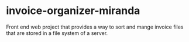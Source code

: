 # invoice-organizer-miranda
Front end web project that provides a way to sort and mange invoice files that are stored in a file system of a server.
